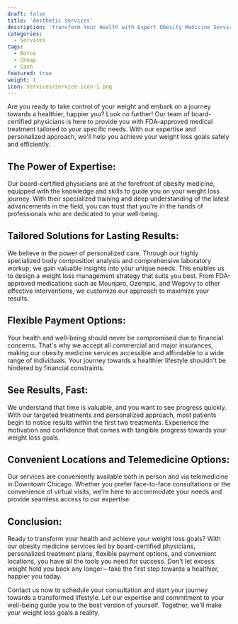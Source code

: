 ```yaml
---
draft: false
title: 'Aesthetic services'
description: 'Transform Your Health with Expert Obesity Medicine Services in Downtown Chicago'
categories:
  - Services
tags:
  - Botox
  - Cheap
  - Cash
featured: true
weight: 1
icon: services/service-icon-1.png
---
```

Are you ready to take control of your weight and embark on a journey towards a healthier, happier you? Look no further! Our team of board-certified physicians is here to provide you with FDA-approved medical treatment tailored to your specific needs. With our expertise and personalized approach, we'll help you achieve your weight loss goals safely and efficiently.


## The Power of Expertise:
Our board-certified physicians are at the forefront of obesity medicine, equipped with the knowledge and skills to guide you on your weight loss journey. With their specialized training and deep understanding of the latest advancements in the field, you can trust that you're in the hands of professionals who are dedicated to your well-being.

## Tailored Solutions for Lasting Results:
We believe in the power of personalized care. Through our highly specialized body composition analysis and comprehensive laboratory workup, we gain valuable insights into your unique needs. This enables us to design a weight loss management strategy that suits you best. From FDA-approved medications such as Mounjaro, Ozempic, and Wegovy to other effective interventions, we customize our approach to maximize your results.

## Flexible Payment Options:
Your health and well-being should never be compromised due to financial concerns. That's why we accept all commercial and major insurances, making our obesity medicine services accessible and affordable to a wide range of individuals. Your journey towards a healthier lifestyle shouldn't be hindered by financial constraints.

## See Results, Fast:
We understand that time is valuable, and you want to see progress quickly. With our targeted treatments and personalized approach, most patients begin to notice results within the first two treatments. Experience the motivation and confidence that comes with tangible progress towards your weight loss goals.

## Convenient Locations and Telemedicine Options:
Our services are conveniently available both in person and via telemedicine in Downtown Chicago. Whether you prefer face-to-face consultations or the convenience of virtual visits, we're here to accommodate your needs and provide seamless access to our expertise.

## Conclusion:
Ready to transform your health and achieve your weight loss goals? With our obesity medicine services led by board-certified physicians, personalized treatment plans, flexible payment options, and convenient locations, you have all the tools you need for success. Don't let excess weight hold you back any longer—take the first step towards a healthier, happier you today.

Contact us now to schedule your consultation and start your journey towards a transformed lifestyle. Let our expertise and commitment to your well-being guide you to the best version of yourself. Together, we'll make your weight loss goals a reality.
